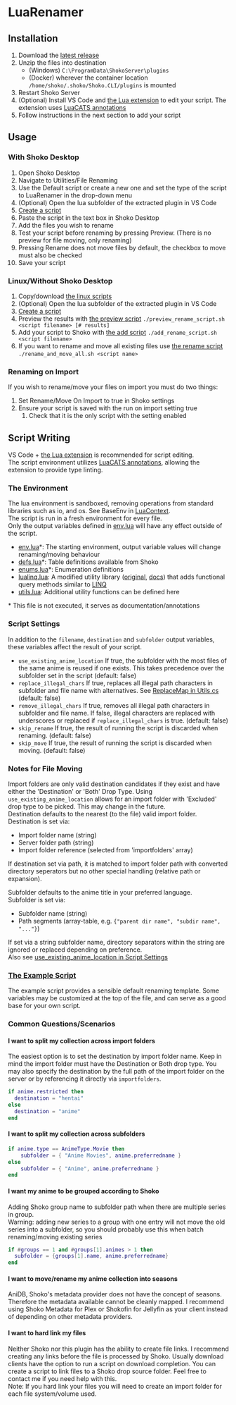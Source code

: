 # LuaRenamer

## Installation

1. Download the [latest release](https://github.com/Mik1ll/LuaRenamer/releases/latest)
2. Unzip the files into destination
    * (Windows) `C:\ProgramData\ShokoServer\plugins`
    * (Docker) wherever the container location `/home/shoko/.shoko/Shoko.CLI/plugins` is mounted
3. Restart Shoko Server
4. (Optional) Install VS Code and [the Lua extension](https://marketplace.visualstudio.com/items?itemName=sumneko.lua) to edit your script. The extension uses [LuaCATS annotations](https://luals.github.io/wiki/annotations/)
5. Follow instructions in the next section to add your script

## Usage

### With Shoko Desktop

1. Open Shoko Desktop
2. Navigate to Utilities/File Renaming
3. Use the Default script or create a new one and set the type of the script to LuaRenamer in the drop-down menu
4. (Optional) Open the lua subfolder of the extracted plugin in VS Code
5. [Create a script](#script-writing)
6. Paste the script in the text box in Shoko Desktop
7. Add the files you wish to rename
8. Test your script before renaming by pressing Preview. (There is no preview for file moving, only renaming)
9. Pressing Rename does not move files by default, the checkbox to move must also be checked
10. Save your script

### Linux/Without Shoko Desktop

1. Copy/download [the linux scripts](./Linux%20Scripts)
2. (Optional) Open the lua subfolder of the extracted plugin in VS Code
3. [Create a script](#script-writing)
4. Preview the results with [the preview script](./Linux%20Scripts/preview_rename_script.sh) `./preview_rename_script.sh <script filename> [# results]`
5. Add your script to Shoko with [the add script](./Linux%20Scripts/add_rename_script.sh) `./add_rename_script.sh <script filename>`
6. If you want to rename and move all existing files use [the rename script](./Linux%20Scripts/rename_and_move_all.sh) `./rename_and_move_all.sh <script name>`

### Renaming on Import

If you wish to rename/move your files on import you must do two things:

1. Set Rename/Move On Import to true in Shoko settings
2. Ensure your script is saved with the run on import setting true
    1. Check that it is the only script with the setting enabled

## Script Writing

VS Code + [the Lua extension](https://marketplace.visualstudio.com/items?itemName=sumneko.lua) is recommended for script editing.  
The script environment utilizes [LuaCATS annotations](https://luals.github.io/wiki/annotations/), allowing the extension to provide type linting.

### The Environment

The lua environment is sandboxed, removing operations from standard libraries such as io, and os. See BaseEnv in [LuaContext](./LuaRenamer/LuaContext.cs).  
The script is run in a fresh environment for every file.  
Only the output variables defined in [env.lua](./LuaRenamer/lua/env.lua) will have any effect outside of the script.

* [env.lua](./LuaRenamer/lua/env.lua)*: The starting environment, output variable values will change renaming/moving behaviour
* [defs.lua](./LuaRenamer/lua/defs.lua)*: Table definitions available from Shoko
* [enums.lua](./LuaRenamer/lua/enums.lua)*: Enumeration definitions
* [lualinq.lua](./LuaRenamer/lua/lualinq.lua): A modified utility library ([original](https://github.com/xanathar/lualinq), [docs](./LuaRenamer/lua/LuaLinq.pdf)) that adds functional query methods similar to [LINQ](https://learn.microsoft.com/en-us/dotnet/csharp/linq/)
* [utils.lua](./LuaRenamer/lua/utils.lua): Additional utility functions can be defined here

&ast; This file is not executed, it serves as documentation/annotations

### Script Settings

In addition to the `filename`, `destination` and `subfolder` output variables, these variables affect the result of your script.

* `use_existing_anime_location`<a id="eAnimeLocation"></a> If true, the subfolder with the most files of the same anime is reused if one exists. This takes precedence over the subfolder set in the script (default: false)
* `replace_illegal_chars` If true, replaces all illegal path characters in subfolder and file name with alternatives. See [ReplaceMap in Utils.cs](./LuaRenamer/Utils.cs) (default: false)
* `remove_illegal_chars` If true, removes all illegal path characters in subfolder and file name. If false, illegal characters are replaced with underscores or replaced if `replace_illegal_chars` is true. (default: false)
* `skip_rename` If true, the result of running the script is discarded when renaming. (default: false)
* `skip_move` If true, the result of running the script is discarded when moving. (default: false)

### Notes for File Moving

Import folders are only valid destination candidates if they exist and have either the 'Destination' or 'Both' Drop Type. Using `use_existing_anime_location` allows for an import folder with 'Excluded' drop type to be picked. This may change in the future.  
Destination defaults to the nearest (to the file) valid import folder.  
Destination is set via:

* Import folder name (string)
* Server folder path (string)
* Import folder reference (selected from 'importfolders' array)

If destination set via path, it is matched to import folder path with converted directory seperators but no other special handling (relative path or expansion).

Subfolder defaults to the anime title in your preferred language.  
Subfolder is set via:

* Subfolder name (string)
* Path segments (array-table, e.g. `{"parent dir name", "subdir name", "..."}`)

If set via a string subfolder name, directory separators within the string are ignored or replaced depending on preference.  
Also see [use_existing_anime_location in Script Settings](#eAnimeLocation)

### [The Example Script](./LuaRenamer/lua/example.lua)

The example script provides a sensible default renaming template. Some variables may be customized at the top of the file, and can serve as a good base for your own script.

### Common Questions/Scenarios

#### I want to split my collection across import folders

The easiest option is to set the destination by import folder name. Keep in mind the import folder must have the Destination or Both drop type. You may also specify the destination by the full path of the import folder on the server or by referencing it directly via `importfolders`.

```lua
if anime.restricted then
  destination = "hentai"
else
  destination = "anime"
end
```

#### I want to split my collection across subfolders

```lua
if anime.type == AnimeType.Movie then
    subfolder = { "Anime Movies", anime.preferredname }
else
    subfolder = { "Anime", anime.preferredname }
end
```

#### I want my anime to be grouped according to Shoko

Adding Shoko group name to subfolder path when there are multiple series in group.  
Warning: adding new series to a group with one entry will not move the old series into a subfolder, so you should probably use this when batch renaming/moving existing series

```lua
if #groups == 1 and #groups[1].animes > 1 then
  subfolder = {groups[1].name, anime.preferredname}
end
```

#### I want to move/rename my anime collection into seasons

AniDB, Shoko's metadata provider does not have the concept of seasons. Therefore the metadata available cannot be cleanly mapped. I recommend using Shoko Metadata for Plex or Shokofin for Jellyfin as your client instead of depending on other metadata providers.

#### I want to hard link my files

Neither Shoko nor this plugin has the ability to create file links. I recommend creating any links before the file is processed by Shoko. Usually download clients have the option to run a script on download completion. You can create a script to link files to a Shoko drop source folder. Feel free to contact me if you need help with this.  
Note: If you hard link your files you will need to create an import folder for each file system/volume used.
